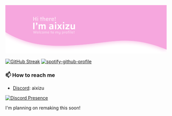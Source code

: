 ![](title.png)

[![GitHub Streak](https://github-readme-streak-stats.herokuapp.com?user=aixizu&theme=github-dark-blue&hide_border=true&date_format=M%20j%5B%2C%20Y%5D)](https://git.io/streak-stats) [![spotify-github-profile](https://spotify-github-profile.kittinanx.com/api/view?uid=cfc1xjfm37hnpn8rq5en0hl78&cover_image=true&theme=novatorem&show_offline=false&background_color=121212&interchange=false&bar_color=3ee8fe&bar_color_cover=true)](https://github.com/kittinan/spotify-github-profile)

### 📫 How to reach me
- [Discord]("https://discordapp.com/users/673259444133560333"): aixizu

[![Discord Presence](https://lanyard.cnrad.dev/api/673259444133560333)](https://discord.com/users/673259444133560333)

I'm planning on remaking this soon!
